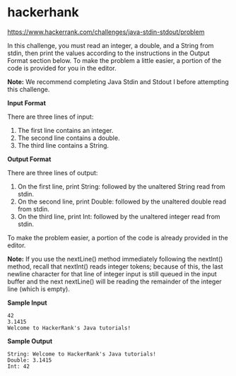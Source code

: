 # hackerhank

https://www.hackerrank.com/challenges/java-stdin-stdout/problem

In this challenge, you must read an integer, a double, and a String from stdin, then print the values according to the instructions in the Output Format section below. To make the problem a little easier, a portion of the code is provided for you in the editor.

**Note:** We recommend completing Java Stdin and Stdout I before attempting this challenge.

**Input Format**

There are three lines of input:

1. The first line contains an integer.
2. The second line contains a double.
3. The third line contains a String.

**Output Format**

There are three lines of output:

1. On the first line, print String: followed by the unaltered String read from stdin.
2. On the second line, print Double: followed by the unaltered double read from stdin.
3. On the third line, print Int: followed by the unaltered integer read from stdin.

To make the problem easier, a portion of the code is already provided in the editor.

**Note:** If you use the nextLine() method immediately following the nextInt() method, recall that nextInt() reads integer tokens; because of this, the last newline character for that line of integer input is still queued in the input buffer and the next nextLine() will be reading the remainder of the integer line (which is empty).

**Sample Input**

```
42
3.1415
Welcome to HackerRank's Java tutorials!
```

**Sample Output**
```
String: Welcome to HackerRank's Java tutorials!
Double: 3.1415
Int: 42
```